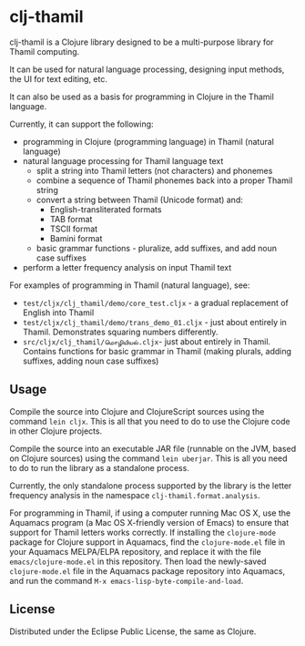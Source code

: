 # clj-thamil

clj-thamil is a Clojure library designed to be a multi-purpose library for Thamil
computing.

It can be used for natural language processing, designing input
methods, the UI for text editing, etc.

It can also be used as a basis for programming in Clojure in the
Thamil language.

Currently, it can support the following:
* programming in Clojure (programming language) in Thamil (natural language)
* natural language processing for Thamil language text
  * split a string into Thamil letters (not characters) and phonemes
  * combine a sequence of Thamil phonemes back into a proper Thamil string
  * convert a string between Thamil (Unicode format) and:
    * English-transliterated formats
    * TAB format
    * TSCII format
    * Bamini format
  * basic grammar functions - pluralize, add suffixes, and add noun
    case suffixes
* perform a letter frequency analysis on input Thamil text

For examples of programming in Thamil (natural language), see:
* `test/cljx/clj_thamil/demo/core_test.cljx` - a gradual
replacement of English into Thamil
* `test/cljx/clj_thamil/demo/trans_demo_01.cljx` - just about entirely
  in Thamil.  Demonstrates squaring numbers differently.
* `src/cljx/clj_thamil/மொழியியல்.cljx`- just about
entirely in Thamil.  Contains functions for basic grammar in Thamil
(making plurals, adding suffixes, adding noun case suffixes)

## Usage

Compile the source into Clojure and ClojureScript sources using the
command `lein cljx`.  This is all that you need to do to use the
Clojure code in other Clojure projects.

Compile the source into an executable JAR file (runnable on the JVM,
based on Clojure sources) using the command `lein uberjar`.  This is
all you need to do to run the library as a standalone process.

Currently, the only standalone process supported by the library is the
letter frequency analysis in the namespace `clj-thamil.format.analysis`.

For programming in Thamil, if using a computer running Mac OS X, use
the Aquamacs program (a Mac OS X-friendly version of Emacs) to ensure that support for Thamil letters works
correctly.  If installing the `clojure-mode` package for Clojure
support in Aquamacs, find the `clojure-mode.el` file in your Aquamacs
MELPA/ELPA repository, and replace it with the file
`emacs/clojure-mode.el` in this repository.  Then load the newly-saved
`clojure-mode.el` file in the Aquamacs package repository into
Aquamacs, and run the command `M-x emacs-lisp-byte-compile-and-load`. 

## License

Distributed under the Eclipse Public License, the same as Clojure.
